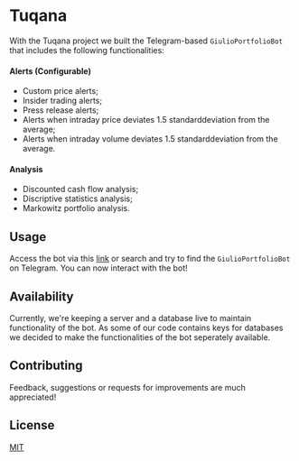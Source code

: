# Tuqana

With the Tuqana project we built the Telegram-based ```GiulioPortfolioBot``` that includes the following functionalities:

#### Alerts (Configurable)

* Custom price alerts;
* Insider trading alerts;
* Press release alerts;
* Alerts when intraday price deviates 1.5 standarddeviation from the average;
* Alerts when intraday volume deviates 1.5 standarddeviation from the average.

#### Analysis

* Discounted cash flow analysis;
* Discriptive statistics analysis;
* Markowitz portfolio analysis.


## Usage

Access the bot via this [link](https://t.me/GiulioPortfolioBot) or search and try to find the ```GiulioPortfolioBot``` on Telegram. You can now interact with the bot!

## Availability

Currently, we're keeping a server and a database live to maintain functionality of the bot. As some of our code contains keys for databases we decided to make the functionalities of the bot seperately available.

## Contributing
Feedback, suggestions or requests for improvements are much appreciated!


## License
[MIT](https://choosealicense.com/licenses/mit/)
